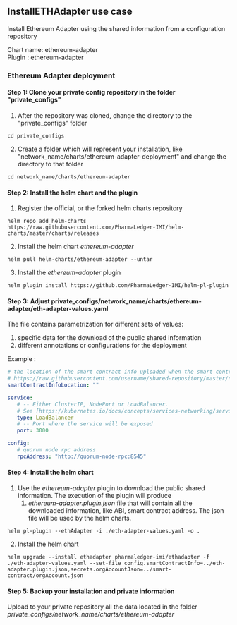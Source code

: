 

## InstallETHAdapter use case

Install Ethereum Adapter using the shared information from a configuration repository 

Chart name: ethereum-adapter <br/>
Plugin : ethereum-adapter

### Ethereum Adapter deployment

#### Step 1: Clone your private config repository in the folder "private_configs"


1. After the repository was cloned, change the directory to the "private_configs" folder
```shell
cd private_configs
```
2. Create a folder which will represent your installation, like "network_name/charts/ethereum-adapter-deployment" and change the directory to that folder
```shell
cd network_name/charts/ethereum-adapter
```

#### Step 2: Install the helm chart and the plugin

1. Register the official, or the forked helm charts repository
```shell
helm repo add helm-charts https://raw.githubusercontent.com/PharmaLedger-IMI/helm-charts/master/charts/releases
```
2. Install the helm chart _ethereum-adapter_
```shell
helm pull helm-charts/ethereum-adapter --untar
```
3. Install the _ethereum-adapter_ plugin
```shell
helm plugin install https://github.com/PharmaLedger-IMI/helm-pl-plugin
```

#### Step 3: Adjust private_configs/network_name/charts/ethereum-adapter/eth-adapter-values.yaml

The file contains parametrization for different sets of values:
1. specific data for the download of the public shared information
2. different annotations or configurations for the deployment

Example :
```yaml
# the location of the smart contract info uploaded when the smart contract was deployed
# https://raw.githubusercontent.com/username/shared-repository/master/networks/network_name/anchoring.json
smartContractInfoLocation: ""

service:
   # -- Either ClusterIP, NodePort or LoadBalancer.
   # See [https://kubernetes.io/docs/concepts/services-networking/service/](https://kubernetes.io/docs/concepts/services-networking/service/)
   type: LoadBalancer
   # -- Port where the service will be exposed
   port: 3000

config:
   # quorum node rpc address
   rpcAddress: "http://quorum-node-rpc:8545"
```

#### Step 4: Install the helm chart

1. Use the _ethereum-adapter_ plugin to download the public shared information. 
   The execution of the plugin will produce
   1. _ethereum-adapter.plugin.json_ file that will contain all the downloaded information, like ABI, smart contract address. The json file will be used by the helm charts.
   
```shell
helm pl-plugin --ethAdapter -i ./eth-adapter-values.yaml -o .
```

2. Install the helm chart
```shell
helm upgrade --install ethadapter pharmaledger-imi/ethadapter -f ./eth-adapter-values.yaml --set-file config.smartContractInfo=../eth-adapter.plugin.json,secrets.orgAccountJson=../smart-contract/orgAccount.json
```

#### Step 5: Backup your installation and private information

Upload to your private repository all the data located in the folder _private_configs/network_name/charts/ethereum-adapter_


